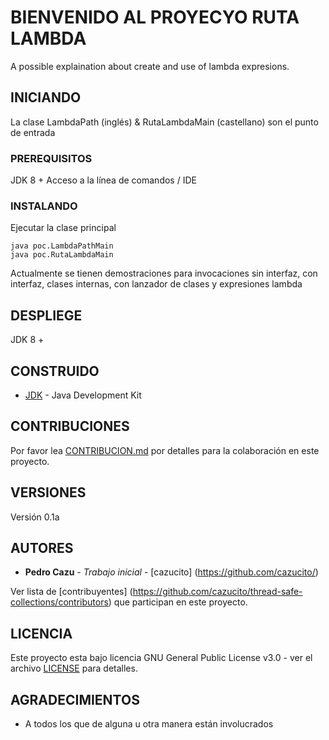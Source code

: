 # BIENVENIDO AL PROYECYO RUTA LAMBDA

A possible explaination about create and use of lambda expresions.

## INICIANDO

La clase LambdaPath (inglés) &  RutaLambdaMain (castellano) son el punto de entrada

### PREREQUISITOS

JDK 8 +
Acceso a la línea de comandos / IDE


### INSTALANDO

Ejecutar la clase principal

```
java poc.LambdaPathMain
java poc.RutaLambdaMain
```

Actualmente se tienen demostraciones para invocaciones sin interfaz, con interfaz, clases internas, con lanzador de clases y expresiones lambda


## DESPLIEGE

JDK 8 +

## CONSTRUIDO

* [JDK](http://www.oracle.com/technetwork/java/javase/overview/index.html) - Java Development Kit


## CONTRIBUCIONES

Por favor lea [CONTRIBUCION.md](CONTRIBUCION.md) por detalles para la colaboración en este proyecto.

## VERSIONES

Versión 0.1a 

## AUTORES

* **Pedro Cazu** - *Trabajo inicial* - [cazucito] (https://github.com/cazucito/)

Ver lista de [contribuyentes] (https://github.com/cazucito/thread-safe-collections/contributors) que participan en este proyecto.

## LICENCIA

Este proyecto esta bajo licencia GNU General Public License v3.0 - ver el archivo [LICENSE](LICENSE) para detalles.

## AGRADECIMIENTOS

* A todos los que de alguna u otra manera están involucrados